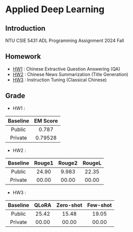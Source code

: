# Applied Deep Learning

## Introduction

NTU CSIE 5431 ADL Programming Assignment 2024 Fall

## Homework

- [HW1](./hw1/README.md) : Chinese Extractive Question Answering (QA)
- [HW2](./hw2/README.md) : Chinese News Summarization (Title Generation)
- [HW3](./hw3/README.md) : Instruction Tuning (Classical Chinese)

## Grade

- HW1 :

| Baseline | EM Score |
|:--------:|:--------:|
|  Public  |  0.787   |
| Private  | 0.79528  |

- HW2 :

| Baseline | Rouge1 | Rouge2 | RougeL |
|:--------:|:------:|:------:|:------:|
|  Public  | 24.90  | 9.983  | 22.35  |
| Private  | 00.00  | 00.00  | 00.00  |

- HW3 :

| Baseline | QLoRA | Zero-shot | Few-shot |
|:--------:|:-----:|:---------:|:--------:|
|  Public  | 25.42 |   15.48   |  19.05   |
| Private  | 00.00 |   00.00   |  00.00   |
